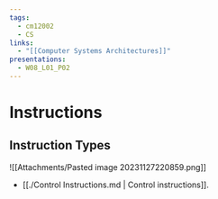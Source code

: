 ```yaml
---
tags:
  - cm12002
  - CS
links:
  - "[[Computer Systems Architectures]]"
presentations:
  - W08_L01_P02
---
```

# Instructions
## Instruction Types
![[Attachments/Pasted image 20231127220859.png]]
- [[./Control Instructions.md | Control instructions]].
